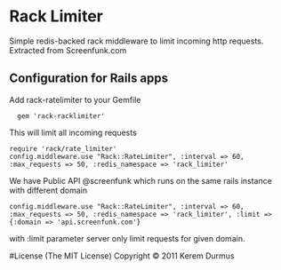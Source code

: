 Rack Limiter
============
Simple redis-backed rack middleware to limit incoming http requests. Extracted from Screenfunk.com

## Configuration for Rails apps

Add rack-ratelimiter to your Gemfile

	  gem 'rack-racklimiter'

This will limit all incoming requests
    
    require 'rack/rate_limiter'
    config.middleware.use "Rack::RateLimiter", :interval => 60, :max_requests => 50, :redis_namespace => 'rack_limiter'

We have Public API @screenfunk which runs on the same rails instance with different domain

    config.middleware.use "Rack::RateLimiter", :interval => 60, :max_requests => 50, :redis_namespace => 'rack_limiter', :limit => {:domain => 'api.screenfunk.com'}

with :limit parameter server only limit requests for given domain.

#License
(The MIT License) Copyright © 2011 Kerem Durmus